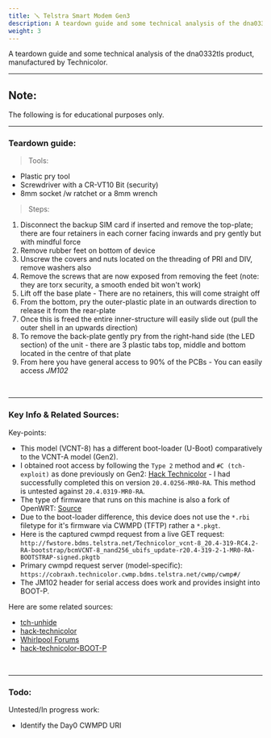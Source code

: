 ```yaml
---
title: 🪛 Telstra Smart Modem Gen3
description: A teardown guide and some technical analysis of the dna0332tls product, manufactured by Technicolor.
weight: 3
---
```


A teardown guide and some technical analysis of the dna0332tls product, manufactured by Technicolor.

---

## Note:

The following is for educational purposes only.

---

### Teardown guide:

> Tools: 

- Plastic pry tool<br>
- Screwdriver with a CR-VT10 Bit (security)<br>
- 8mm socket /w ratchet or a 8mm wrench

> Steps:

1.  Disconnect the backup SIM card if inserted and remove the top-plate; there are four retainers in each corner facing inwards and pry gently but with mindful force
2.  Remove rubber feet on bottom of device
3. Unscrew the covers and nuts located on the threading of PRI and DIV, remove washers also
4. Remove the screws that are now exposed from removing the feet (note: they are torx security, a smooth ended bit won't work)
5. Lift off the base plate - There are no retainers, this will come straight off
6. From the bottom, pry the outer-plastic plate in an outwards direction to release it from the rear-plate
7. Once this is freed the entire inner-structure will easily slide out (pull the outer shell in an upwards direction)
8. To remove the back-plate gently pry from the right-hand side (the LED section) of the unit - there are 3 plastic tabs top, middle and bottom located in the centre of that plate
9. From here you have general access to 90% of the PCBs - You can easily access *JM102*

<br/>

---

### Key Info & Related Sources:

Key-points:

- This model (VCNT-8) has a different boot-loader (U-Boot) comparatively to the VCNT-A model (Gen2). 
- I obtained root access by following the `Type 2` method and `#C (tch-exploit)` as done previously on Gen2: [Hack Technicolor](https://hack-technicolor.readthedocs.io/en/stable/Repository/#telstra-smart-modem-gen2) - I had successfully completed this on version `20.4.0256-MR0-RA`. This method is untested against `20.4.0319-MR0-RA`.
- The type of firmware that runs on this machine is also a fork of OpenWRT: [Source](https://dev.iopsys.eu/feed/targets/-/tree/dna0332tls/iopsys-brcm63xx-arm)
- Due to the boot-loader difference, this device does not use the `*.rbi` filetype for it's firmware via CWMPD (TFTP) rather a `*.pkgt`.
- Here is the captured cwmpd request from a live GET request: `http://fwstore.bdms.telstra.net/Technicolor_vcnt-8_20.4-319-RC4.2-RA-bootstrap/bcmVCNT-8_nand256_ubifs_update-r20.4-319-2-1-MR0-RA-BOOTSTRAP-signed.pkgtb`
- Primary cwmpd request server (model-specific): `https://cobraxh.technicolor.cwmp.bdms.telstra.net/cwmp/cwmp#/`
- The JM102 header for serial access does work and provides insight into BOOT-P. 

Here are some related sources:

- [tch-unhide](https://github.com/seud0nym/tch-gui-unhide/issues/74)
- [hack-technicolor](https://github.com/hack-technicolor/hack-technicolor/issues/219)
- [Whirlpool Forums](https://whrl.pl/Rgo7iw)
- [hack-technicolor-BOOT-P](https://github.com/hack-technicolor/hack-technicolor/issues/219#issuecomment-1166396317)

<br/>

---

### Todo: 

Untested/In progress work:

- Identify the Day0 CWMPD URI
